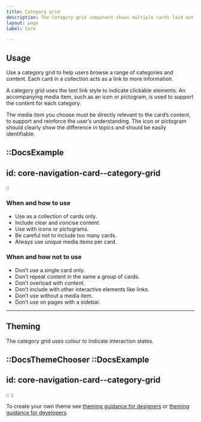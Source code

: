 ```yaml
---
title: Category grid
description: The Category grid component shows multiple cards laid out in a grid, allowing users to browse a collection of categories.
layout: page
label: Core

---
```


## Usage

Use a category grid to help users browse a range of categories and content. Each card in a collection acts as a link to more information.

A category grid uses the text link style to indicate clickable elements. An accompanying media item, such as an icon or pictogram, is used to support the content for each category.

The media item you choose must be directly relevant to the card’s content, to support and reinforce the user’s understanding. The icon or pictogram should clearly show the difference in topics and should be easily identifiable.

::DocsExample
---
id: core-navigation-card--category-grid
---
::

### When and how to use

- Use as a collection of cards only.
- Include clear and concise content.
- Use with icons or pictograms.
- Be careful not to include too many cards.
- Always use unique media items per card.

### When and how not to use

- Don’t use a single card only.
- Don’t repeat content in the same a group of cards.
- Don’t overload with content.
- Don’t include with other interactive elements like links.
- Don’t use without a media item.
- Don’t use on pages with a sidebar.

---

## Theming

The category grid uses colour to indicate interaction states.

::DocsThemeChooser
  ::DocsExample
  ---
  id: core-navigation-card--category-grid
  ---
  ::
::

To create your own theme see [theming guidance for designers](/design-system/design/theming-guidance-for-designers) or [theming guidance for developers](/design-system/develop/theming).
